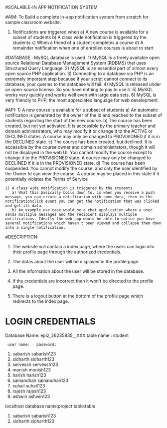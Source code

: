 #SCALABLE-IN APP NOTIFICATION SYSTEM

#AIM:
	To Build a complete in-app notification system from scratch for sample classroom website.
	
1) Notifications are triggered when
   a) A new course is available for a subset of students
   b) A class wide notification is triggered by the students
   c) When a friend of a student completes a course
   d) A remainder notification when one of enrolled courses is about to start


#DATABASE :
	MySQL database is used.
	1) MySQL is a freely available open source Relational Database Management System (RDBMS) that uses Structured Query Language.
	2) MySQL is an essential part of almost every open source PHP application.
	3) Connecting to a database via PHP is an extremely important step because if your script cannot connect to its database, your queries to the database will fail.
	4) MySQL is released under an open-source license. So you have nothing to pay to use it.
	5) MySQL works very quickly and works well even with large data sets.
	6) MySQL is very friendly to PHP, the most appreciated language for web development.
	
#API:
	1) A new course is available for a subset of students
	   a) An automatic notification is generated by the owner of the id and reached to the subset of students regarding the start of the new course.
	   b) The course has been created, but not yet activated. It is accessible by the primary teacher and domain administrators, who may modify it or change it to the ACTIVE or DECLINED states. A course may only be changed to PROVISIONED if it is in the DECLINED state.
       c) The course has been created, but declined. It is accessible by the course owner and domain administrators, though it will not be displayed in the web UI. You cannot modify the course except to change it to the PROVISIONED state. A course may only be changed to DECLINED if it is in the PROVISIONED state.
	   d) The course has been suspended. You cannot modify the course, and only the user identified by the Owner Id can view the course. A course may be placed in this state if it potentially violates the Terms of Service
	
	2) A class wide notification is triggered by the students
	   a) What this basically boils down to, is when you receive a push message, you can create a notification with some data, then in the notificationclick event you can get the notification that was clicked and get its data.
	   b) An example use case would be a chat application where a user sends multiple messages and the recipient displays multiple notifications. Ideally the web app would be able to notice you have several notifications which haven't been viewed and collapse them down into a single notification.
	   

#DESCRIPTION:

1) The website will contain a index page, where the users can login into their profile page through the authorized credentials.

2) The datas about the user will be displayed in the profile page.

3) All the information about the user will be stored in the database.

4) If the credentials are incorrect then it won't be directed to the profile page.

5) There is a logout button at the bottom of the profile page which redirects to the index page.


# LOGIN CREDENTIALS
  Database Name: epiz_26235835__XXX 
  table name : student
  
     user name:   password:
  1) sabarish     sabarish123
  2) sidharth     sidharth123
  3) servessh     servessh123
  4) monish       monish123
  5) harish       harish123
  6) sainandhan   sainandhan123
  7) suhail       suhail123
  8) rajesh       rajesh123
  9) ashwin       ashwin123
  
  localhost
  database name:project
  table:table
  1) sabarish     sabarish123
  2) sidharth     sidharth123

  
